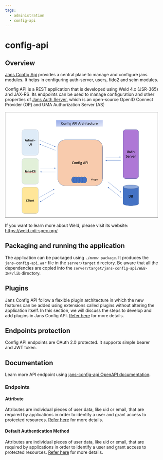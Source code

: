```yaml
---
tags:
  - administration
  - config-api
---
```


# config-api

## Overview
[Jans Config Api](https://github.com/JanssenProject/jans/tree/replace-janssen-version/jans-config-api) provides a central place to manage and configure jans modules.
It helps in configuring auth-server, users, fido2 and scim modules.

Config API is a REST application that is developed using Weld 4.x (JSR-365) and JAX-RS. Its endpoints can be used to manage configuration and other properties of [Jans Auth Server](https://github.com/JanssenProject/jans/tree/replace-janssen-version/jans-auth-server), which is an open-source OpenID Connect Provider (OP) and UMA Authorization Server (AS)

![Config-API-Architecture](../../../assets/config-api-architecture.png)

If you want to learn more about Weld, please visit its website: https://weld.cdi-spec.org/

## Packaging and running the application
The application can be packaged using `./mvnw package`.
It produces the `jans-config-api.war` file in the `server/target` directory.
Be aware that all the dependencies are copied into the `server/target/jans-config-api/WEB-INF/lib` directory.

## Plugins
Jans Config API follow a flexible plugin architecture in which the new features can be added using extensions called plugins without altering the application itself. In this section, we will discuss the steps to develop and add plugins in Jans Config API.
[Refer here](/plugins.md) for more details.

## Endpoints protection
Config API endpoints are OAuth 2.0 protected. It supports simple bearer and JWT token.

## Documentation
Learn more API endpoint using [jans-config-api OpenAPI documentation](../reference/openapi.md).

### Endpoints

#### Attribute
Attributes are individual pieces of user data, like uid or email, that are required by applications in order to identify a user and grant access to protected resources.
[Refer here](./attribute.md) for more details.

#### Default Authentication Method
Attributes are individual pieces of user data, like uid or email, that are required by applications in order to identify a user and grant access to protected resources.
[Refer here](/default-authentication-method.md) for more details.
